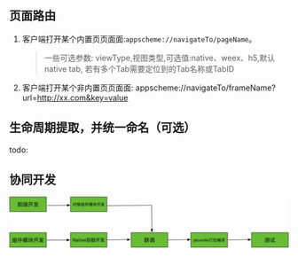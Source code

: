 ## 页面路由

1. 客户端打开某个内置⻚页⾯面:`appscheme://navigateTo/pageName`。

	> 一些可选参数:
viewType,视图类型,可选值:native、weex、h5,默认native tab, 若有多个Tab需要定位到的Tab名称或TabID 


2. 客户端打开某个非内置⻚页⾯面: appscheme://navigateTo/frameName? url=http://xx.com&key=value


## 生命周期提取，并统一命名（可选）
todo:

## 协同开发

![img](imgs/开发流程图谱.png)


